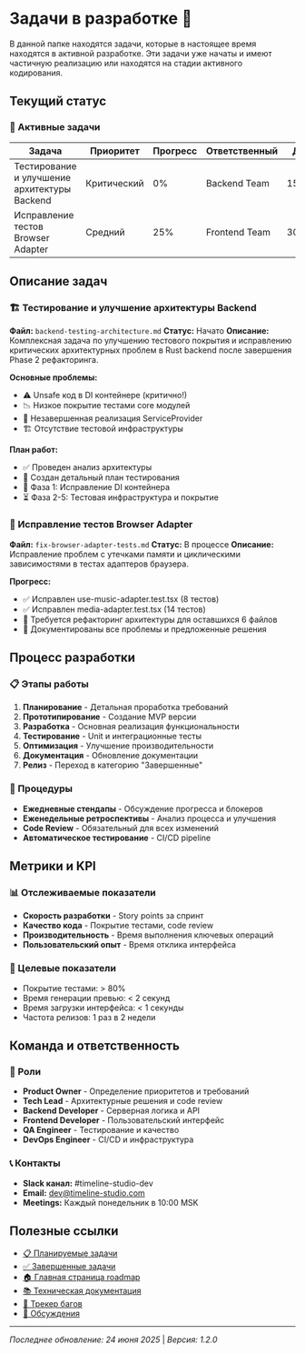 # Задачи в разработке 🚧

В данной папке находятся задачи, которые в настоящее время находятся в активной разработке. Эти задачи уже начаты и имеют частичную реализацию или находятся на стадии активного кодирования.

## Текущий статус

### 🔄 Активные задачи

| Задача | Приоритет | Прогресс | Ответственный | Дедлайн |
|--------|-----------|----------|---------------|---------|
| Тестирование и улучшение архитектуры Backend | Критический | 0% | Backend Team | 15.07.2025 |
| Исправление тестов Browser Adapter | Средний | 25% | Frontend Team | 30.06.2025 |

## Описание задач

### 🏗️ Тестирование и улучшение архитектуры Backend
**Файл:** `backend-testing-architecture.md`
**Статус:** Начато
**Описание:** Комплексная задача по улучшению тестового покрытия и исправлению критических архитектурных проблем в Rust backend после завершения Phase 2 рефакторинга.

**Основные проблемы:**
- ⚠️ Unsafe код в DI контейнере (критично!)
- 📉 Низкое покрытие тестами core модулей
- 🔧 Незавершенная реализация ServiceProvider
- 🏗️ Отсутствие тестовой инфраструктуры

**План работ:**
- ✅ Проведен анализ архитектуры
- 📝 Создан детальный план тестирования
- 🚧 Фаза 1: Исправление DI контейнера
- ⏳ Фаза 2-5: Тестовая инфраструктура и покрытие

### 🐛 Исправление тестов Browser Adapter
**Файл:** `fix-browser-adapter-tests.md`
**Статус:** В процессе
**Описание:** Исправление проблем с утечками памяти и циклическими зависимостями в тестах адаптеров браузера.

**Прогресс:**
- ✅ Исправлен use-music-adapter.test.tsx (8 тестов)
- ✅ Исправлен media-adapter.test.tsx (14 тестов)
- 🚧 Требуется рефакторинг архитектуры для оставшихся 6 файлов
- 📝 Документированы все проблемы и предложенные решения

## Процесс разработки

### 📋 Этапы работы
1. **Планирование** - Детальная проработка требований
2. **Прототипирование** - Создание MVP версии
3. **Разработка** - Основная реализация функциональности
4. **Тестирование** - Unit и интеграционные тесты
5. **Оптимизация** - Улучшение производительности
6. **Документация** - Обновление документации
7. **Релиз** - Переход в категорию "Завершенные"

### 🔄 Процедуры
- **Ежедневные стендапы** - Обсуждение прогресса и блокеров
- **Еженедельные ретроспективы** - Анализ процесса и улучшения
- **Code Review** - Обязательный для всех изменений
- **Автоматическое тестирование** - CI/CD pipeline

## Метрики и KPI

### 📊 Отслеживаемые показатели
- **Скорость разработки** - Story points за спринт
- **Качество кода** - Покрытие тестами, code review
- **Производительность** - Время выполнения ключевых операций
- **Пользовательский опыт** - Время отклика интерфейса

### 🎯 Целевые показатели
- Покрытие тестами: > 80%
- Время генерации превью: < 2 секунд
- Время загрузки интерфейса: < 1 секунды
- Частота релизов: 1 раз в 2 недели

## Команда и ответственность

### 👥 Роли
- **Product Owner** - Определение приоритетов и требований
- **Tech Lead** - Архитектурные решения и code review
- **Backend Developer** - Серверная логика и API
- **Frontend Developer** - Пользовательский интерфейс
- **QA Engineer** - Тестирование и качество
- **DevOps Engineer** - CI/CD и инфраструктура

### 📞 Контакты
- **Slack канал:** #timeline-studio-dev
- **Email:** dev@timeline-studio.com
- **Meetings:** Каждый понедельник в 10:00 MSK

## Полезные ссылки

- [📋 Планируемые задачи](../planned/README.md)
- [✅ Завершенные задачи](../completed/README.md)
- [🏠 Главная страница roadmap](../README.md)
- [📚 Техническая документация](../../README.md)
- [🐛 Трекер багов](https://github.com/chatman-media/timeline-studio/issues)
- [💬 Обсуждения](https://github.com/chatman-media/timeline-studio/discussions)

---

*Последнее обновление: 24 июня 2025* | *Версия: 1.2.0*